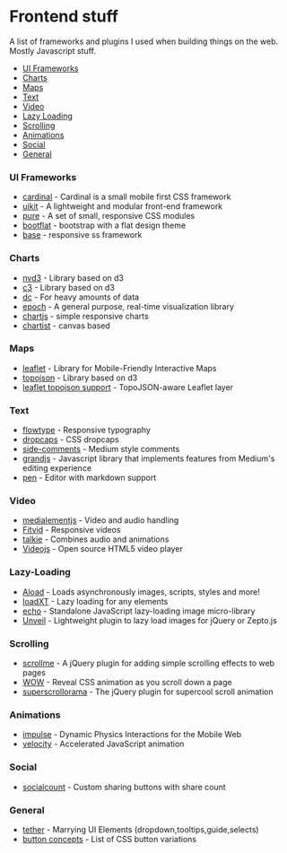 Frontend stuff
========================

A list of frameworks and plugins I used when building things on the web. Mostly Javascript stuff.

- [UI Frameworks](#ui-frameworks)
- [Charts](#charts)
- [Maps](#maps)
- [Text](#text)
- [Video](#video)
- [Lazy Loading](#lazy-loading)
- [Scrolling](#scrolling)
- [Animations](#animations)
- [Social](#social)
- [General](#general)

### UI Frameworks
- [cardinal](http://cardinalcss.com/) - Cardinal is a small mobile first CSS framework
- [uikit](http://getuikit.com/index.html) - A lightweight and modular front-end framework
- [pure](http://purecss.io/extend/) - A set of small, responsive CSS modules 
- [bootflat](http://bootflat.github.io/index.html) - bootstrap with a flat design theme
- [base](http://matthewhartman.github.io/base/) - responsive ss framework

### Charts
- [nvd3](http://nvd3.org/) - Library based on d3
- [c3](http://c3js.org/) - Library based on d3
- [dc](http://dc-js.github.io/dc.js/) - For heavy amounts of data
- [epoch](http://fastly.github.io/epoch) - A general purpose, real-time visualization library
- [chartjs](http://www.chartjs.org/) - simple responsive charts
- [chartist](http://gionkunz.github.io/chartist-js/) - canvas based

### Maps
- [leaflet](http://leafletjs.com/) - Library for Mobile-Friendly Interactive Maps
- [topojson](https://github.com/mbostock/topojson) - Library based on d3
- [leaflet topojson support](https://gist.github.com/rclark/5779673) - TopoJSON-aware Leaflet layer

### Text
- [flowtype](http://simplefocus.com/flowtype/) - Responsive typography
- [dropcaps](https://github.com/adobe-webplatform/dropcap.js) - CSS dropcaps
- [side-comments](http://aroc.github.io/side-comments-demo/) - Medium style comments
- [grandjs](http://mattduvall.com/grande.js/) - Javascript library that implements features from Medium's editing experience
- [pen](http://sofish.github.io/pen) - Editor with markdown support

### Video
- [medialementjs](http://mediaelementjs.com/) - Video and audio handling
- [Fitvid](http://fitvidsjs.com/) - Responsive videos
- [talkie](https://github.com/kiln/talkie) - Combines audio and animations
- [Videojs](http://www.videojs.com/) - Open source HTML5 video player

### Lazy-Loading
- [Aload](http://pazguille.github.io/aload/) - Loads asynchronously images, scripts, styles and more!
- [loadXT](https://github.com/ressio/lazy-load-xt) - Lazy loading for any elements
- [echo](https://github.com/toddmotto/echo) - Standalone JavaScript lazy-loading image micro-library
- [Unveil](http://luis-almeida.github.io/unveil/) - Lightweight plugin to lazy load images for jQuery or Zepto.js

### Scrolling
- [scrollme](http://scrollme.nckprsn.com/) - A jQuery plugin for adding simple scrolling effects to web pages
- [WOW](https://github.com/matthieua/WOW) - Reveal CSS animation as you scroll down a page
- [superscrollorama](https://github.com/johnpolacek/superscrollorama) - The jQuery plugin for supercool scroll animation

### Animations
- [impulse](https://github.com/luster-io/impulse) - Dynamic Physics Interactions for the Mobile Web
- [velocity](https://github.com/julianshapiro/velocity) - Accelerated JavaScript animation

### Social
- [socialcount](https://github.com/filamentgroup/SocialCount/) - Custom sharing buttons with share count

### General
- [tether](http://github.hubspot.com/tether/docs/welcome/) - Marrying UI Elements (dropdown,tooltips,guide,selects)  
- [button concepts](http://tympanus.net/Development/CreativeButtons/) - List of CSS button variations 

